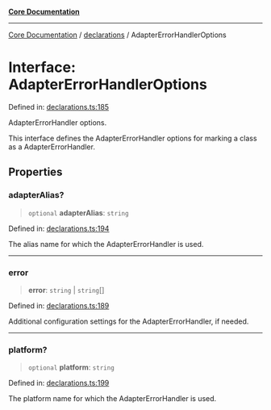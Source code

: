 [**Core Documentation**](../../README.md)

***

[Core Documentation](../../README.md) / [declarations](../README.md) / AdapterErrorHandlerOptions

# Interface: AdapterErrorHandlerOptions

Defined in: [declarations.ts:185](https://github.com/stonemjs/core/blob/b1f29857c7f1e529739f22d486494bed3b22d2c6/src/declarations.ts#L185)

AdapterErrorHandler options.

This interface defines the AdapterErrorHandler options for marking a class as a AdapterErrorHandler.

## Properties

### adapterAlias?

> `optional` **adapterAlias**: `string`

Defined in: [declarations.ts:194](https://github.com/stonemjs/core/blob/b1f29857c7f1e529739f22d486494bed3b22d2c6/src/declarations.ts#L194)

The alias name for which the AdapterErrorHandler is used.

***

### error

> **error**: `string` \| `string`[]

Defined in: [declarations.ts:189](https://github.com/stonemjs/core/blob/b1f29857c7f1e529739f22d486494bed3b22d2c6/src/declarations.ts#L189)

Additional configuration settings for the AdapterErrorHandler, if needed.

***

### platform?

> `optional` **platform**: `string`

Defined in: [declarations.ts:199](https://github.com/stonemjs/core/blob/b1f29857c7f1e529739f22d486494bed3b22d2c6/src/declarations.ts#L199)

The platform name for which the AdapterErrorHandler is used.
